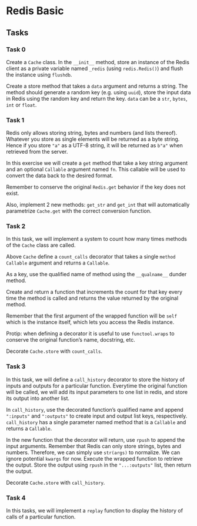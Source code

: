 # Redis Basic

## Tasks

### Task 0
Create a `Cache` class. In the `__init__` method, store an instance of the Redis client as a private variable named `_redis` (using `redis.Redis()`) and flush the instance using `flushdb`.

Create a store method that takes a `data` argument and returns a string. The method should generate a random key (e.g. using `uuid`), store the input data in Redis using the random key and return the key. `data` can be a `str`, `bytes`, `int` or `float`.

### Task 1
Redis only allows storing string, bytes and numbers (and lists thereof). Whatever you store as single elements will be returned as a byte string. Hence if you store `"a"` as a UTF-8 string, it will be returned as `b"a"` when retrieved from the server.

In this exercise we will create a `get` method that take a key string argument and an optional `Callable` argument named `fn`. This callable will be used to convert the data back to the desired format.

Remember to conserve the original `Redis.get` behavior if the key does not exist.

Also, implement 2 new methods: `get_str` and `get_int` that will automatically parametrize `Cache.get` with the correct conversion function.

### Task 2
In this task, we will implement a system to count how many times methods of the `Cache` class are called.

Above `Cache` define a `count_calls` decorator that takes a single `method` `Callable` argument and returns a `Callable`.

As a key, use the qualified name of method using the `__qualname__` dunder method.

Create and return a function that increments the count for that key every time the method is called and returns the value returned by the original method.

Remember that the first argument of the wrapped function will be `self` which is the instance itself, which lets you access the Redis instance.

Protip: when defining a decorator it is useful to use `functool.wraps` to conserve the original function’s name, docstring, etc.

Decorate `Cache.store` with `count_calls`.

### Task 3
In this task, we will define a `call_history` decorator to store the history of inputs and outputs for a particular function. Everytime the original function will be called, we will add its input parameters to one list in redis, and store its output into another list.

In `call_history`, use the decorated function’s qualified name and append `":inputs"` and `":outputs"` to create input and output list keys, respectively. `call_history` has a single parameter named method that is a `Callable` and returns a `Callable`.

In the new function that the decorator will return, use `rpush` to append the input arguments. Remember that Redis can only store strings, bytes and numbers. Therefore, we can simply use `str(args)` to normalize. We can ignore potential `kwargs` for now. Execute the wrapped function to retrieve the output. Store the output using `rpush` in the `"...:outputs"` list, then return the output.

Decorate `Cache.store` with `call_history`.

### Task 4
In this tasks, we will implement a `replay` function to display the history of calls of a particular function.
